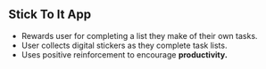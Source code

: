 ## Stick To It App

- Rewards user for completing a list they make of their own tasks.
- User collects digital stickers as they complete task lists.
- Uses positive reinforcement to encourage **productivity.**
